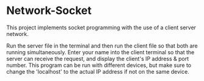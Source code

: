 # Network-Socket


This project implements socket programming with the use of a client server network.

Run the server file in the terminal and then run the client file so that both are running simultaneously.
Enter your name into the client terminal so that the server can receive the request, and display the client's IP address & port number.
This program can be run with different devices, but make sure to change the 'localhost' to the actual IP address if not on the same device.
